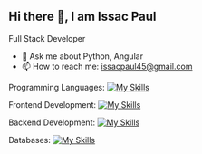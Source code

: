 ## Hi there 👋, I am Issac Paul


Full Stack Developer

- 💬 Ask me about Python, Angular
- 📫 How to reach me: issacpaul45@gmail.com

Programming Languages:  [![My Skills](https://skillicons.dev/icons?i=python,js,ts&theme=light)](https://skillicons.dev)

Frontend Development:    [![My Skills](https://skillicons.dev/icons?i=html,css,bootstrap,angular&theme=light)](https://skillicons.dev)

Backend Development:    [![My Skills](https://skillicons.dev/icons?i=django&theme=light)](https://skillicons.dev)

Databases:    [![My Skills](https://skillicons.dev/icons?i=MySQL&theme=light)](https://skillicons.dev)
